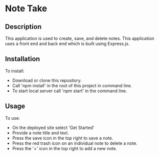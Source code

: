 # Note Take

## Description

This application is used to create, save, and delete notes. This application uses a front end and back end which is built using Express.js.

## Installation

To install:
- Download or clone this repository.
- Call 'npm install' in the root of this project in command line.
- To start local server call 'npm start' in the command line.

## Usage

To use: 
- On the deployed site select 'Get Started'
- Provide a note title and text.
- Press the save icon in the top right to save a note.
- Press the red trash icon on an individual note to delete a note.
- Press the '+' icon in the top right to add a new note.
